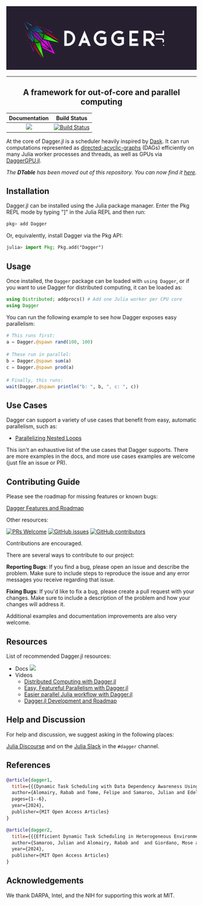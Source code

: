 <img src="docs/src/assets/logo-with-text.jpg" alt="Dagger.jl">

-----

<h2 align="center">A framework for out-of-core and parallel computing</h2>

| **Documentation**                       | **Build Status**                        |
|:---------------------------------------:|:---------------------------------------:|
| [![][docs-master-img]][docs-master-url] | [![Build Status][build-img]][build-url] |

[docs-master-img]: https://img.shields.io/badge/docs-master-blue.svg
[docs-master-url]: https://juliaparallel.github.io/Dagger.jl/dev
[build-img]: https://badge.buildkite.com/d8f020afb67a5920709c2b0a29111cf596f3f052099b5b656f.svg?branch=master
[build-url]: https://buildkite.com/julialang/dagger-dot-jl

At the core of Dagger.jl is a scheduler heavily inspired by [Dask](https://docs.dask.org/en/latest/). It can run computations represented as [directed-acyclic-graphs](https://en.wikipedia.org/wiki/Directed_acyclic_graph) (DAGs) efficiently on many Julia worker processes and threads, as well as GPUs via [DaggerGPU.jl](https://github.com/JuliaGPU/DaggerGPU.jl).

*The **DTable** has been moved out of this repository. You can now find it [here](https://github.com/JuliaParallel/DTables.jl).*

## Installation

Dagger.jl can be installed using the Julia package manager. Enter the Pkg REPL
mode by typing "]" in the Julia REPL and then run:

```julia
pkg> add Dagger
```

Or, equivalently, install Dagger via the Pkg API:

```julia
julia> import Pkg; Pkg.add("Dagger")
```

## Usage

Once installed, the `Dagger` package can be loaded with `using Dagger`, or if
you want to use Dagger for distributed computing, it can be loaded as:

```julia
using Distributed; addprocs() # Add one Julia worker per CPU core
using Dagger
```

You can run the following example to see how Dagger exposes easy parallelism:

```julia
# This runs first:
a = Dagger.@spawn rand(100, 100)

# These run in parallel:
b = Dagger.@spawn sum(a)
c = Dagger.@spawn prod(a)

# Finally, this runs:
wait(Dagger.@spawn println("b: ", b, ", c: ", c))
```

## Use Cases

Dagger can support a variety of use cases that benefit from easy, automatic
parallelism, such as:

- [Parallelizing Nested Loops](https://juliaparallel.org/Dagger.jl/dev/use-cases/parallel-nested-loops/#Use-Case:-Parallel-Nested-Loops)

This isn't an exhaustive list of the use cases that Dagger supports. There are
more examples in the docs, and more use cases examples are welcome (just file
an issue or PR).

## Contributing Guide

Please see the roadmap for missing features or known bugs:

[Dagger Features and Roadmap](FEATURES_ROADMAP.md)

Other resources:

[![PRs Welcome](https://img.shields.io/badge/PRs-welcome-brightgreen.svg?style=flat-square)](http://makeapullrequest.com)
[![GitHub issues](https://img.shields.io/github/issues/JuliaParallel/Dagger.jl)](https://github.com/JuliaParallel/Dagger.jl/issues)
[![GitHub contributors](https://img.shields.io/github/contributors/JuliaParallel/Dagger.jl)](https://github.com/JuliaParallel/Dagger.jl/graphs/contributors)

Contributions are encouraged.

There are several ways to contribute to our project:

**Reporting Bugs**: If you find a bug, please open an issue and describe the problem. Make sure to include steps to reproduce the issue and any error messages you receive regarding that issue.

**Fixing Bugs**: If you'd like to fix a bug, please create a pull request with your changes. Make sure to include a description of the problem and how your changes will address it.

Additional examples and documentation improvements are also very welcome.

## Resources

List of recommended Dagger.jl resources:
- Docs [![][docs-master-img]][docs-master-url]
- Videos
  - [Distributed Computing with Dagger.jl](https://youtu.be/capjmjVHfMU)
  - [Easy, Featureful Parallelism with Dagger.jl](https://youtu.be/t3S8W6A4Ago)
  - [Easier parallel Julia workflow with Dagger.jl](https://youtu.be/VrqzOsav61w)
  - [Dagger.jl Development and Roadmap](https://youtu.be/G0Y62ysFbDk)

## Help and Discussion
For help and discussion, we suggest asking in the following places:

[Julia Discourse](https://discourse.julialang.org/c/domain/parallel/34) and on the [Julia Slack](https://julialang.org/slack/) in the `#dagger` channel.

## References
```bibtex
@article{dagger1,
  title={{{Dynamic Task Scheduling with Data Dependency Awareness Using Julia}},
  author={Alomairy, Rabab and Tome, Felipe and Samaroo, Julian and Edelman, Alan},
  pages={1--6},
  year={2024},
  publisher={MIT Open Access Articles}
}
```
```bibtex
@article{dagger2,
  title={{{Efficient Dynamic Task Scheduling in Heterogeneous Environments with Julia}},
  author={Samaroo, Julian and Alomairy, Rabab and  and Giordano, Mose and Edelman, Alan},
  year={2024},
  publisher={MIT Open Access Articles}
}
```

## Acknowledgements

We thank DARPA, Intel, and the NIH for supporting this work at MIT.
